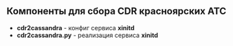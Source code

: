 ## Компоненты для сбора CDR красноярских АТС

- **cdr2cassandra** - конфиг сервиса **xinitd**
- **cdr2cassandra.py** - реализация сервиса **xinitd**

